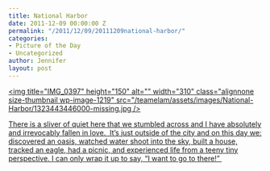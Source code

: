 ```yaml
---
title: National Harbor
date: 2011-12-09 00:00:00 Z
permalink: "/2011/12/09/20111209national-harbor/"
categories:
- Picture of the Day
- Uncategorized
author: Jennifer
layout: post
---
```


[<img title="IMG_0397" height="150" alt="" width="310" class="alignnone size-thumbnail wp-image-1219" src="/teamelam/assets/images/National-Harbor/1323443446000-missing.jpg />](http://www.flickr.com/photos/jenniferandJennifers_photos/sets/72157628350540187/)

[There is a sliver of quiet here that we stumbled across and I have absolutely and irrevocably fallen in love.  It&#8217;s just outside of the city and on this day we: discovered an oasis, watched water shoot into the sky, built a house, tracked an eagle, had a picnic, and experienced life from a teeny tiny perspective. I can only wrap it up to say, &#8220;I want to go to there!&#8221; ](http://www.flickr.com/photos/jenniferandJennifers_photos/sets/72157628350540187/)
